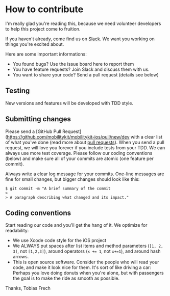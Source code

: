 # How to contribute

I'm really glad you're reading this, because we need volunteer developers to help this project come to fruition.

If you haven't already, come find us on [Slack](https://mobilitykit.slack.com/). We want you working on things you're excited about.

Here are some important informations:

  * You found bugs? Use the issue board here to report them
  * You have feature requests? Join Slack and discuss them with us.
  * You want to share your code? Send a pull request (details see below)

## Testing

New versions and features will be developed with TDD style.

## Submitting changes

Please send a [GitHub Pull Request](https://github.com/mobilitykit/mobilitykit-ios/pull/new/dev with a clear list of what you've done (read more about [pull requests](http://help.github.com/pull-requests/)). When you send a pull request, we will love you forever if you include tests from your TDD. We can always use more test coverage. Please follow our coding conventions (below) and make sure all of your commits are atomic (one feature per commit).

Always write a clear log message for your commits. One-line messages are fine for small changes, but bigger changes should look like this:

    $ git commit -m "A brief summary of the commit
    >
    > A paragraph describing what changed and its impact."

## Coding conventions

Start reading our code and you'll get the hang of it. We optimize for readability:

  * We use Xcode code style for the iOS project
  * We ALWAYS put spaces after list items and method parameters (`[1, 2, 3]`, not `[1,2,3]`), around operators (`x += 1`, not `x+=1`), and around hash arrows.
  * This is open source software. Consider the people who will read your code, and make it look nice for them. It's sort of like driving a car: Perhaps you love doing donuts when you're alone, but with passengers the goal is to make the ride as smooth as possible.

Thanks,
Tobias Frech
